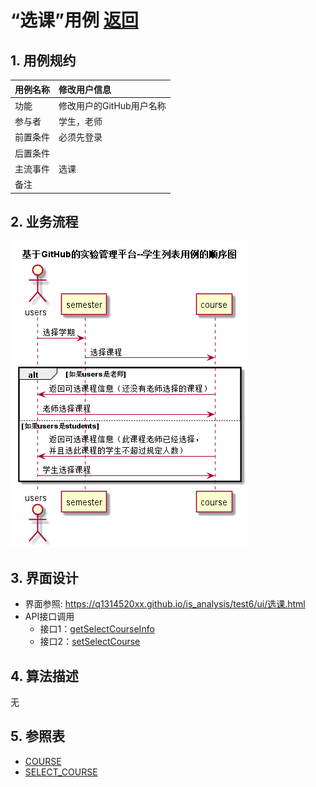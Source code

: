 <!-- markdownlint-disable MD033-->
<!-- 禁止MD033类型的警告 https://www.npmjs.com/package/markdownlint -->

# “选课”用例 [返回](../README.md)
## 1. 用例规约

|用例名称|修改用户信息|
|-------|:-------------|
|功能|修改用户的GitHub用户名称|
|参与者|学生，老师|
|前置条件|必须先登录|
|后置条件| |
|主流事件|选课|
|备注| |

## 2. 业务流程
![sequence1](../sequence选课操作.png) 

## 3. 界面设计
- 界面参照: https://q1314520xx.github.io/is_analysis/test6/ui/选课.html
- API接口调用
    - 接口1：[getSelectCourseInfo](../接口/getSelectCourseInfo.md)
    - 接口2：[setSelectCourse](../接口/setSelectCourse.md)
    
## 4. 算法描述
无
    
## 5. 参照表
- [COURSE](../数据库设计.md/#COURSE)
- [SELECT_COURSE](../数据库设计.md/#SELECT_COURSE)
